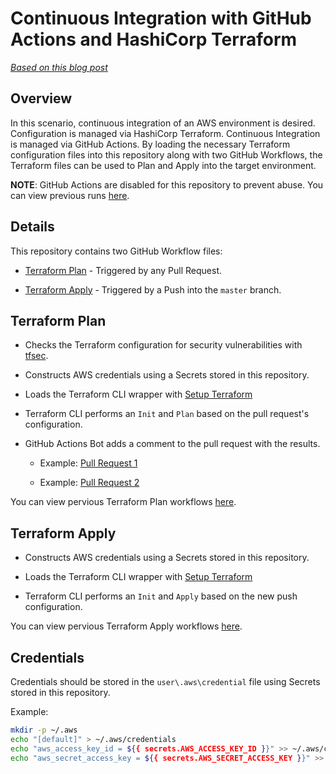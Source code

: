# Continuous Integration with GitHub Actions and HashiCorp Terraform

_[Based on this blog post](https://wahlnetwork.com/2020/04/29/terraform-plans-modules-and-remote-state/)_

## Overview

In this scenario, continuous integration of an AWS environment is desired. Configuration is managed via HashiCorp Terraform. Continuous Integration is managed via GitHub Actions. By loading the necessary Terraform configuration files into this repository along with two GitHub Workflows, the Terraform files can be used to Plan and Apply into the target environment.

**NOTE**: GitHub Actions are disabled for this repository to prevent abuse. You can view previous runs [here](/actions).

## Details

This repository contains two GitHub Workflow files:

* [Terraform Plan](/.github/workflows/tf-plan.yml) - Triggered by any Pull Request.

* [Terraform Apply](/.github/workflows/tf-apply.yml) - Triggered by a Push into the `master` branch.

## Terraform Plan

* Checks the Terraform configuration for security vulnerabilities with [tfsec](https://github.com/liamg/tfsec).

* Constructs AWS credentials using a Secrets stored in this repository.

* Loads the Terraform CLI wrapper with [Setup Terraform](https://github.com/marketplace/actions/hashicorp-setup-terraform)

* Terraform CLI performs an `Init` and `Plan` based on the pull request's configuration.

* GitHub Actions Bot adds a comment to the pull request with the results.

  * Example: [Pull Request 1](/pull/1)

  * Example: [Pull Request 2](/pull/2)

You can view pervious Terraform Plan workflows [here](/actions?query=workflow%3A%22Terraform+Plan%22).

## Terraform Apply

* Constructs AWS credentials using a Secrets stored in this repository.

* Loads the Terraform CLI wrapper with [Setup Terraform](https://github.com/marketplace/actions/hashicorp-setup-terraform)

* Terraform CLI performs an `Init` and `Apply` based on the new push configuration.

You can view pervious Terraform Apply workflows [here](/actions?query=workflow%3A%22Terraform+Apply%22).

## Credentials

Credentials should be stored in the `user\.aws\credential` file using Secrets stored in this repository.

Example:

```bash
mkdir -p ~/.aws
echo "[default]" > ~/.aws/credentials
echo "aws_access_key_id = ${{ secrets.AWS_ACCESS_KEY_ID }}" >> ~/.aws/credentials
echo "aws_secret_access_key = ${{ secrets.AWS_SECRET_ACCESS_KEY }}" >> ~/.aws/credentials
```